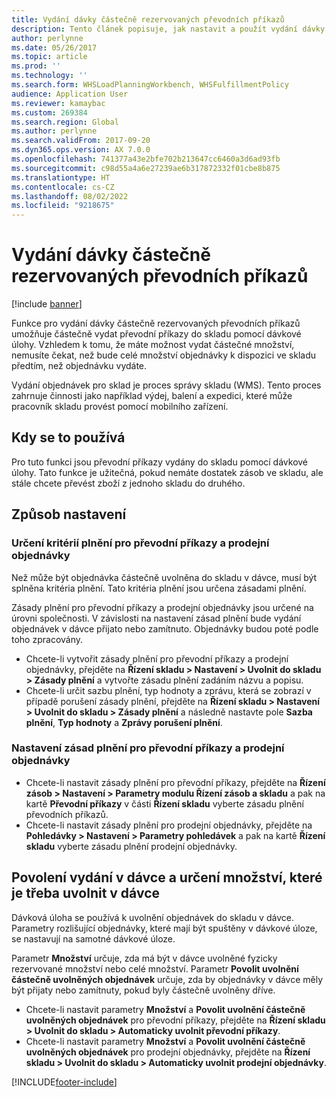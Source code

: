 ```yaml
---
title: Vydání dávky částečně rezervovaných převodních příkazů
description: Tento článek popisuje, jak nastavit a použít vydání dávky částečně rezervovaných převodních příkazů z mobilního zařízení.
author: perlynne
ms.date: 05/26/2017
ms.topic: article
ms.prod: ''
ms.technology: ''
ms.search.form: WHSLoadPlanningWorkbench, WHSFulfillmentPolicy
audience: Application User
ms.reviewer: kamaybac
ms.custom: 269384
ms.search.region: Global
ms.author: perlynne
ms.search.validFrom: 2017-09-20
ms.dyn365.ops.version: AX 7.0.0
ms.openlocfilehash: 741377a43e2bfe702b213647cc6460a3d6ad93fb
ms.sourcegitcommit: c98d55a4a6e27239ae6b317872332f01cbe8b875
ms.translationtype: HT
ms.contentlocale: cs-CZ
ms.lasthandoff: 08/02/2022
ms.locfileid: "9218675"
---
```

# <a name="batch-release-of-partially-reserved-transfer-orders"></a>Vydání dávky částečně rezervovaných převodních příkazů

[!include [banner](../includes/banner.md)]

Funkce pro vydání dávky částečně rezervovaných převodních příkazů umožňuje částečně vydat převodní příkazy do skladu pomocí dávkové úlohy.
Vzhledem k tomu, že máte možnost vydat částečné množství, nemusíte čekat, než bude celé množství objednávky k dispozici ve skladu předtím, než objednávku vydáte.

Vydání objednávek pro sklad je proces správy skladu (WMS). Tento proces zahrnuje činnosti jako například výdej, balení a expedici, které může pracovník skladu provést pomocí mobilního zařízení.

## <a name="where-it-applies"></a>Kdy se to používá

Pro tuto funkci jsou převodní příkazy vydány do skladu pomocí dávkové úlohy. Tato funkce je užitečná, pokud nemáte dostatek zásob ve skladu, ale stále chcete převést zboží z jednoho skladu do druhého.

## <a name="how-it-is-set-up"></a>Způsob nastavení

### <a name="specify-fulfillment-criteria-for-transfer-orders-and-sales-orders"></a>Určení kritérií plnění pro převodní příkazy a prodejní objednávky

Než může být objednávka částečně uvolněna do skladu v dávce, musí být splněna kritéria plnění. Tato kritéria plnění jsou určena zásadami plnění.

Zásady plnění pro převodní příkazy a prodejní objednávky jsou určené na úrovni společnosti. V závislosti na nastavení zásad plnění bude vydání objednávek v dávce přijato nebo zamítnuto. Objednávky budou poté podle toho zpracovány.

- Chcete-li vytvořit zásady plnění pro převodní příkazy a prodejní objednávky, přejděte na **Řízení skladu \> Nastavení \> Uvolnit do skladu \> Zásady plnění** a vytvořte zásadu plnění zadáním názvu a popisu.
- Chcete-li určit sazbu plnění, typ hodnoty a zprávu, která se zobrazí v případě porušení zásady plnění, přejděte na **Řízení skladu \> Nastavení \> Uvolnit do skladu \> Zásady plnění** a následně nastavte pole **Sazba plnění**, **Typ hodnoty** a **Zprávy porušení plnění**.

### <a name="set-the-fulfillment-policies-for-transfer-orders-and-sales-orders"></a>Nastavení zásad plnění pro převodní příkazy a prodejní objednávky

- Chcete-li nastavit zásady plnění pro převodní příkazy, přejděte na **Řízení zásob \> Nastavení \> Parametry modulu Řízení zásob a skladu** a pak na kartě **Převodní příkazy** v části **Řízení skladu** vyberte zásadu plnění převodních příkazů.
- Chcete-li nastavit zásady plnění pro prodejní objednávky, přejděte na **Pohledávky \> Nastavení \> Parametry pohledávek** a pak na kartě **Řízení skladu** vyberte zásadu plnění prodejní objednávky.

## <a name="allow-release-in-a-batch-and-specify-the-quantity-that-should-be-released-in-a-batch"></a>Povolení vydání v dávce a určení množství, které je třeba uvolnit v dávce

Dávková úloha se používá k uvolnění objednávek do skladu v dávce. Parametry rozlišující objednávky, které mají být spuštěny v dávkové úloze, se nastavují na samotné dávkové úloze.

Parametr **Množství** určuje, zda má být v dávce uvolněné fyzicky rezervované množství nebo celé množství. Parametr **Povolit uvolnění částečně uvolněných objednávek** určuje, zda by objednávky v dávce měly být přijaty nebo zamítnuty, pokud byly částečně uvolněny dříve.

- Chcete-li nastavit parametry **Množství** a **Povolit uvolnění částečně uvolněných objednávek** pro převodní příkazy, přejděte na **Řízení skladu \> Uvolnit do skladu \> Automaticky uvolnit převodní příkazy**.
- Chcete-li nastavit parametry **Množství** a **Povolit uvolnění částečně uvolněných objednávek** pro prodejní objednávky, přejděte na **Řízení skladu \> Uvolnit do skladu \> Automaticky uvolnit prodejní objednávky**.


[!INCLUDE[footer-include](../../includes/footer-banner.md)]
